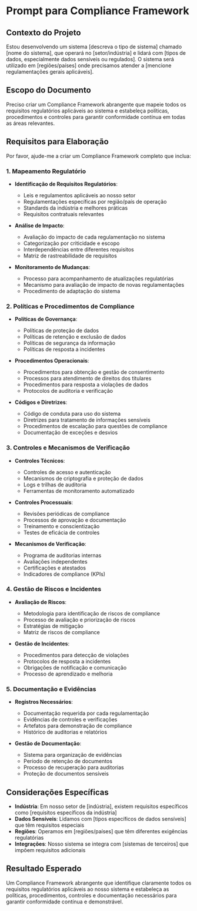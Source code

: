 # Prompt para Compliance Framework

## Contexto do Projeto

Estou desenvolvendo um sistema [descreva o tipo de sistema] chamado [nome do sistema], que operará no [setor/indústria] e lidará com [tipos de dados, especialmente dados sensíveis ou regulados]. O sistema será utilizado em [regiões/países] onde precisamos atender a [mencione regulamentações gerais aplicáveis].

## Escopo do Documento

Preciso criar um Compliance Framework abrangente que mapeie todos os requisitos regulatórios aplicáveis ao sistema e estabeleça políticas, procedimentos e controles para garantir conformidade contínua em todas as áreas relevantes.

## Requisitos para Elaboração

Por favor, ajude-me a criar um Compliance Framework completo que inclua:

### 1. Mapeamento Regulatório

- **Identificação de Requisitos Regulatórios**:

  - Leis e regulamentos aplicáveis ao nosso setor
  - Regulamentações específicas por região/país de operação
  - Standards da indústria e melhores práticas
  - Requisitos contratuais relevantes

- **Análise de Impacto**:

  - Avaliação do impacto de cada regulamentação no sistema
  - Categorização por criticidade e escopo
  - Interdependências entre diferentes requisitos
  - Matriz de rastreabilidade de requisitos

- **Monitoramento de Mudanças**:
  - Processo para acompanhamento de atualizações regulatórias
  - Mecanismo para avaliação de impacto de novas regulamentações
  - Procedimento de adaptação do sistema

### 2. Políticas e Procedimentos de Compliance

- **Políticas de Governança**:

  - Políticas de proteção de dados
  - Políticas de retenção e exclusão de dados
  - Políticas de segurança da informação
  - Políticas de resposta a incidentes

- **Procedimentos Operacionais**:

  - Procedimentos para obtenção e gestão de consentimento
  - Processos para atendimento de direitos dos titulares
  - Procedimentos para resposta a violações de dados
  - Protocolos de auditoria e verificação

- **Códigos e Diretrizes**:
  - Código de conduta para uso do sistema
  - Diretrizes para tratamento de informações sensíveis
  - Procedimentos de escalação para questões de compliance
  - Documentação de exceções e desvios

### 3. Controles e Mecanismos de Verificação

- **Controles Técnicos**:

  - Controles de acesso e autenticação
  - Mecanismos de criptografia e proteção de dados
  - Logs e trilhas de auditoria
  - Ferramentas de monitoramento automatizado

- **Controles Processuais**:

  - Revisões periódicas de compliance
  - Processos de aprovação e documentação
  - Treinamento e conscientização
  - Testes de eficácia de controles

- **Mecanismos de Verificação**:
  - Programa de auditorias internas
  - Avaliações independentes
  - Certificações e atestados
  - Indicadores de compliance (KPIs)

### 4. Gestão de Riscos e Incidentes

- **Avaliação de Riscos**:

  - Metodologia para identificação de riscos de compliance
  - Processo de avaliação e priorização de riscos
  - Estratégias de mitigação
  - Matriz de riscos de compliance

- **Gestão de Incidentes**:
  - Procedimentos para detecção de violações
  - Protocolos de resposta a incidentes
  - Obrigações de notificação e comunicação
  - Processo de aprendizado e melhoria

### 5. Documentação e Evidências

- **Registros Necessários**:

  - Documentação requerida por cada regulamentação
  - Evidências de controles e verificações
  - Artefatos para demonstração de compliance
  - Histórico de auditorias e relatórios

- **Gestão de Documentação**:
  - Sistema para organização de evidências
  - Período de retenção de documentos
  - Processo de recuperação para auditorias
  - Proteção de documentos sensíveis

## Considerações Específicas

- **Indústria**: Em nosso setor de [indústria], existem requisitos específicos como [requisitos específicos da indústria]
- **Dados Sensíveis**: Lidamos com [tipos específicos de dados sensíveis] que têm requisitos especiais
- **Regiões**: Operamos em [regiões/países] que têm diferentes exigências regulatórias
- **Integrações**: Nosso sistema se integra com [sistemas de terceiros] que impõem requisitos adicionais

## Resultado Esperado

Um Compliance Framework abrangente que identifique claramente todos os requisitos regulatórios aplicáveis ao nosso sistema e estabeleça as políticas, procedimentos, controles e documentação necessários para garantir conformidade contínua e demonstrável.
